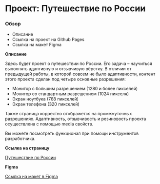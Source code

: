 # Проект: Путешествие по России

### Обзор
* Описание
* Ссылка на проект на Github Pages 
* Ссылка на макет Figma

**Описание**

Здесь будет проект о путешествии по России.
Его задача – научиться выполнять адаптивную и отзывчивую вёрстку. В отличии от предыдущей работы, в которой совсем не было адаптивности, контент этого проекта сделан под четыре основные разрешения:
* Монитор с большим разрешением (1280 и более пикселей)
* Монитор со стандартным разрешением (1024 пикселя)
* Экран ноутбука (768 пикселей)
* Экран телефона (320 пикселей)

Также страница корректно отображется на промежуточных разрешениях. Адаптивность, отзывчивость и резиновость проекта осуществлена с помощью media свойств.

Вы можете посмотреть функционал при помощи инструментов разработчика.

**Ссылка на страницу**

[Путешествие по России](https://romnyer.github.io/russian-travel/)

**Figma**

[Ссылка на макет в Figma](https://www.figma.com/file/5S2WSbEFL6awjVWJ0NWL8Q/Sprint-3_-Russia-_-desktop-mobile?node-id=28503%3A0)
